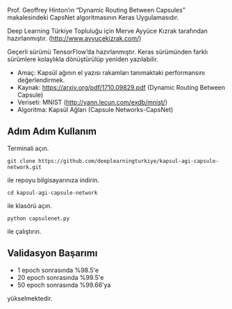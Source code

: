 Prof. Geoffrey Hinton’ın “Dynamic Routing Between Capsules” makalesindeki CapsNet algoritmasının Keras Uygulamasıdır.

Deep Learning Türkiye Topluluğu için Merve Ayyüce Kızrak tarafından hazırlanmıştır. (http://www.ayyucekizrak.com/)

Geçerli sürümü TensorFlow’da hazırlanmıştır. Keras sürümünden farklı sürümlere kolaylıkla dönüştürülüp yeniden yazılabilir.

* Amaç: Kapsül ağının el yazısı rakamları tanımaktaki performansını değerlendirmek.
* Kaynak: https://arxiv.org/pdf/1710.09829.pdf (Dynamic Routing Between Capsule)
* Veriseti: MNIST (http://yann.lecun.com/exdb/mnist/)
* Algoritma: Kapsül Ağları (Capsule Networks-CapsNet)

## Adım Adım Kullanım

Terminali açın.

```git clone https://github.com/deeplearningturkiye/kapsul-agi-capsule-network.git```

ile repoyu bilgisayarınıza indirin.

```cd kapsul-agi-capsule-network```

ile klasörü açın.

```python capsulenet.py```

ile çalıştırın.

    
## Validasyon Başarımı
* 1 epoch sonrasında %98.5'e
* 20 epoch sonrasında %99.5'e 
* 50 epoch sonrasında %99.66’ya 

yükselmektedir.
